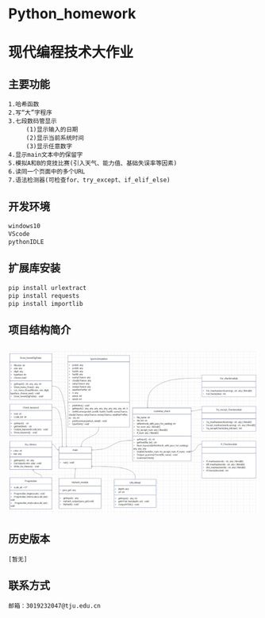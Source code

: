 # Python_homework
现代编程技术大作业
===
主要功能
-
    1.哈希函数
    2.写“大”字程序
    3.七段数码管显示
         (1)显示输入的日期
         (2)显示当前系统时间
         (3)显示任意数字
    4.显示main文本中的保留字
    5.模拟A和B的竞技比赛(引入天气、能力值、基础失误率等因素)
    6.读同一个页面中的多个URL
    7.语法检测器(可检查for、try_except、if_elif_else)  
 开发环境
 -
    windows10 
    VScode
    pythonIDLE
 扩展库安装
 -
    pip install urlextract
    pip install requests
    pip install importlib
    
 项目结构简介
 -
 ![image](UML.png)
 -
 历史版本
 -
    [暂无]
 联系方式
 -
    邮箱：3019232047@tju.edu.cn
